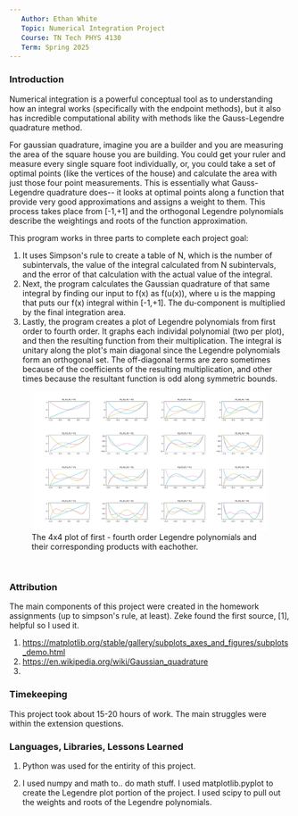 ```yaml
---
   Author: Ethan White
   Topic: Numerical Integration Project
   Course: TN Tech PHYS 4130
   Term: Spring 2025 
---
```


### Introduction

Numerical integration is a powerful conceptual tool as to understanding how an integral works (specifically with the endpoint methods), but it also has incredible computational ability with methods like the Gauss-Legendre quadrature method. 

For gaussian quadrature, imagine you are a builder and you are measuring the area of the square house you are building. You could get your ruler and measure every single square foot individually, or, you could take a set of optimal points (like the vertices of the house) and calculate the area with just those four point measurements. This is essentially what Gauss-Legendre quadrature does-- it looks at optimal points along a function that provide very good approximations and assigns a weight to them. This process takes place from [-1,+1] and the orthogonal Legendre polynomials describe the weightings and roots of the function approximation.

This program works in three parts to complete each project goal:

1. It uses Simpson's rule to create a table of N, which is the number of subintervals, the value of the integral calculated from N subintervals, and the error of that calculation with the actual value of the integral. 
2. Next, the program calculates the Gaussian quadrature of that same integral by finding our input to f(x) as f(u(x)), where u is the mapping that puts our f(x) integral within [-1,+1]. The du-component is multiplied by the final integration area. 
3. Lastly, the program creates a plot of Legendre polynomials from first order to fourth order. It graphs each individal polynomial (two per plot), and then the resulting function from their multiplication. The integral is unitary along the plot's main diagonal since the Legendre polynomials form an orthogonal set. The off-diagonal terms are zero sometimes because of the coefficients of the resulting multiplication, and other times because the resultant function is odd along symmetric bounds.

<figure>
  <img src=Figure_1.png>
  <figcaption>The 4x4 plot of first - fourth order Legendre polynomials and their corresponding products with eachother. </figcaption>
</figure>
<p>&nbsp;</p> 

### Attribution

The main components of this project were created in the homework assignments (up to simpson's rule, at least). Zeke found the first source, [1], helpful so I used it.

1. https://matplotlib.org/stable/gallery/subplots_axes_and_figures/subplots_demo.html
2. https://en.wikipedia.org/wiki/Gaussian_quadrature
3.

### Timekeeping

This project took about 15-20 hours of work. The main struggles were within the extension questions.

### Languages, Libraries, Lessons Learned

1. Python was used for the entirity of this project. 

2. I used numpy and math to.. do math stuff. I used matplotlib.pyplot to create the Legendre plot portion of the project. I used scipy to pull out the weights and roots of the Legendre polynomials.
